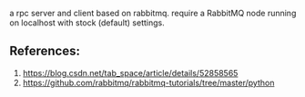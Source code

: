 a rpc server and client based on rabbitmq.
require a RabbitMQ node running on localhost with stock (default) settings.

## References:
1. https://blog.csdn.net/tab_space/article/details/52858565
2. https://github.com/rabbitmq/rabbitmq-tutorials/tree/master/python